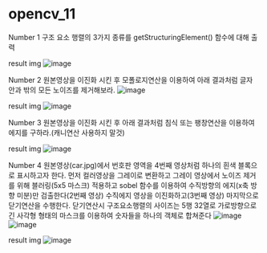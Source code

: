 # opencv_11

Number 1
구조 요소 행렬의 3가지 종류를 getStructuringElement() 함수에 대해 출력

result img
![image](https://github.com/chankimGH/opencv_11/assets/169237545/f1168233-27bf-4dfe-aad8-4022961ac1fb)

Number 2
원본영상을 이진화 시킨 후 모폴로지연산을 이용하여
아래 결과처럼 글자 안과 밖의 모든 노이즈를 제거해보라.
![image](https://github.com/chankimGH/opencv_11/assets/169237545/ef44d3ab-3a2c-4588-aac2-362dd6ad68dd)

result img
![image](https://github.com/chankimGH/opencv_11/assets/169237545/3ccf5461-e970-4ca7-81fd-f53b257f1d8d)


Number 3
원본영상을 이진화 시킨 후 아래 결과처럼 침식 또는
팽창연산을 이용하여 에지를 구하라.(캐니연산 사용하지 말것)

result img
![image](https://github.com/chankimGH/opencv_11/assets/169237545/10af2c52-df76-4fdf-97d0-230050fb1d64)


Number 4
원본영상(car.jpg)에서 번호판 영역을 4번째 영상처럼 하나의 흰색 블록으로 표시하고자 한다.
먼저 컬러영상을 그레이로 변환하고 그레이 영상에서 노이즈 제거를 위해 블러링(5x5 마스크) 적용하고 sobel 함수를 이용하여 수직방향의 에지(x축 방향 미분)만 검출한다(2번째 영상)
수직에지 영상을 이진화하고(3번째 영상) 마지막으로 닫기연산을 수행한다.
닫기연산시 구조요소행렬의 사이즈는 5행 32열로 가로방향으로 긴 사각형 형태의 마스크를 이용하여 숫자들을 하나의 객체로 합쳐준다
![image](https://github.com/chankimGH/opencv_11/assets/169237545/356b419d-a5b7-422e-920d-be532b40747b)
![image](https://github.com/chankimGH/opencv_11/assets/169237545/013b29a2-80d2-4220-9b9a-9649246d314a)

result img
![image](https://github.com/chankimGH/opencv_11/assets/169237545/19331dc9-e941-409c-9723-cd0cda0e1710)
